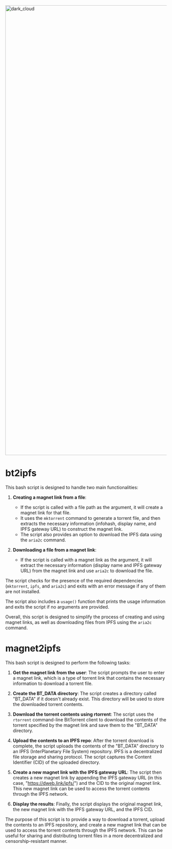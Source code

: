 <img width="1404" alt="dark_cloud" src="https://github.com/aurora-codes/bt2ipfs/assets/87864952/dcf8a2ca-6304-41a0-aacc-71fd475d8a8d">

# bt2ipfs
This bash script is designed to handle two main functionalities:

1. **Creating a magnet link from a file**:
   - If the script is called with a file path as the argument, it will create a magnet link for that file.
   - It uses the `mktorrent` command to generate a torrent file, and then extracts the necessary information (infohash, display name, and IPFS gateway URL) to construct the magnet link.
   - The script also provides an option to download the IPFS data using the `aria2c` command.

2. **Downloading a file from a magnet link**:
   - If the script is called with a magnet link as the argument, it will extract the necessary information (display name and IPFS gateway URL) from the magnet link and use `aria2c` to download the file.

The script checks for the presence of the required dependencies (`mktorrent`, `ipfs`, and `aria2c`) and exits with an error message if any of them are not installed.

The script also includes a `usage()` function that prints the usage information and exits the script if no arguments are provided.

Overall, this script is designed to simplify the process of creating and using magnet links, as well as downloading files from IPFS using the `aria2c` command.

# magnet2ipfs
This bash script is designed to perform the following tasks:

1. **Get the magnet link from the user**: The script prompts the user to enter a magnet link, which is a type of torrent link that contains the necessary information to download a torrent file.

2. **Create the BT_DATA directory**: The script creates a directory called "BT_DATA" if it doesn't already exist. This directory will be used to store the downloaded torrent contents.

3. **Download the torrent contents using rtorrent**: The script uses the `rtorrent` command-line BitTorrent client to download the contents of the torrent specified by the magnet link and save them to the "BT_DATA" directory.

4. **Upload the contents to an IPFS repo**: After the torrent download is complete, the script uploads the contents of the "BT_DATA" directory to an IPFS (InterPlanetary File System) repository. IPFS is a decentralized file storage and sharing protocol. The script captures the Content Identifier (CID) of the uploaded directory.

5. **Create a new magnet link with the IPFS gateway URL**: The script then creates a new magnet link by appending the IPFS gateway URL (in this case, "https://dweb.link/ipfs/") and the CID to the original magnet link. This new magnet link can be used to access the torrent contents through the IPFS network.

6. **Display the results**: Finally, the script displays the original magnet link, the new magnet link with the IPFS gateway URL, and the IPFS CID.

The purpose of this script is to provide a way to download a torrent, upload the contents to an IPFS repository, and create a new magnet link that can be used to access the torrent contents through the IPFS network. This can be useful for sharing and distributing torrent files in a more decentralized and censorship-resistant manner.
